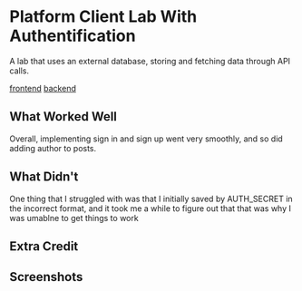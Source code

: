 
# Platform Client Lab With Authentification

A lab that uses an external database, storing and fetching data through API calls. 

[frontend](https://imaginative-dodol-7b5964.netlify.app)
[backend]()

## What Worked Well

Overall, implementing sign in and sign up went very smoothly, and so did adding author to posts. 

## What Didn't

One thing that I struggled with was that I initially saved by AUTH_SECRET in the incorrect format, and it took me a while to figure out that that was why I was umablne to get things to work

## Extra Credit

## Screenshots

